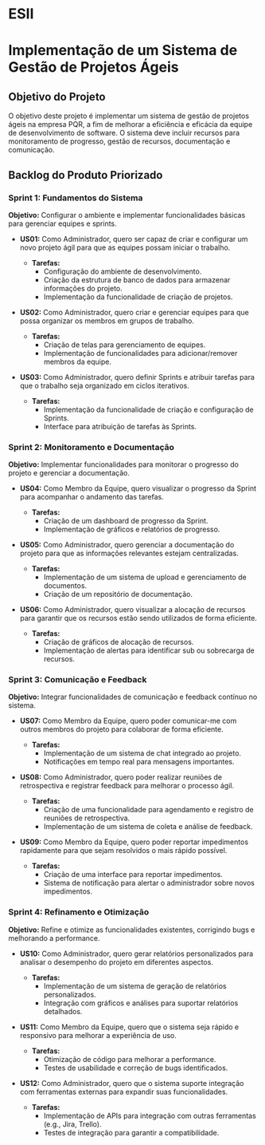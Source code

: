 # ESII

# Implementação de um Sistema de Gestão de Projetos Ágeis

## Objetivo do Projeto

O objetivo deste projeto é implementar um sistema de gestão de projetos ágeis na empresa PQR, a fim de melhorar a eficiência e eficácia da equipe de desenvolvimento de software. O sistema deve incluir recursos para monitoramento de progresso, gestão de recursos, documentação e comunicação.

## Backlog do Produto Priorizado

### Sprint 1: Fundamentos do Sistema
**Objetivo:** Configurar o ambiente e implementar funcionalidades básicas para gerenciar equipes e sprints.

- **US01:** Como Administrador, quero ser capaz de criar e configurar um novo projeto ágil para que as equipes possam iniciar o trabalho.
  - **Tarefas:**
    - Configuração do ambiente de desenvolvimento.
    - Criação da estrutura de banco de dados para armazenar informações do projeto.
    - Implementação da funcionalidade de criação de projetos.

- **US02:** Como Administrador, quero criar e gerenciar equipes para que possa organizar os membros em grupos de trabalho.
  - **Tarefas:**
    - Criação de telas para gerenciamento de equipes.
    - Implementação de funcionalidades para adicionar/remover membros da equipe.

- **US03:** Como Administrador, quero definir Sprints e atribuir tarefas para que o trabalho seja organizado em ciclos iterativos.
  - **Tarefas:**
    - Implementação da funcionalidade de criação e configuração de Sprints.
    - Interface para atribuição de tarefas às Sprints.

### Sprint 2: Monitoramento e Documentação
**Objetivo:** Implementar funcionalidades para monitorar o progresso do projeto e gerenciar a documentação.

- **US04:** Como Membro da Equipe, quero visualizar o progresso da Sprint para acompanhar o andamento das tarefas.
  - **Tarefas:**
    - Criação de um dashboard de progresso da Sprint.
    - Implementação de gráficos e relatórios de progresso.

- **US05:** Como Administrador, quero gerenciar a documentação do projeto para que as informações relevantes estejam centralizadas.
  - **Tarefas:**
    - Implementação de um sistema de upload e gerenciamento de documentos.
    - Criação de um repositório de documentação.

- **US06:** Como Administrador, quero visualizar a alocação de recursos para garantir que os recursos estão sendo utilizados de forma eficiente.
  - **Tarefas:**
    - Criação de gráficos de alocação de recursos.
    - Implementação de alertas para identificar sub ou sobrecarga de recursos.

### Sprint 3: Comunicação e Feedback
**Objetivo:** Integrar funcionalidades de comunicação e feedback contínuo no sistema.

- **US07:** Como Membro da Equipe, quero poder comunicar-me com outros membros do projeto para colaborar de forma eficiente.
  - **Tarefas:**
    - Implementação de um sistema de chat integrado ao projeto.
    - Notificações em tempo real para mensagens importantes.

- **US08:** Como Administrador, quero poder realizar reuniões de retrospectiva e registrar feedback para melhorar o processo ágil.
  - **Tarefas:**
    - Criação de uma funcionalidade para agendamento e registro de reuniões de retrospectiva.
    - Implementação de um sistema de coleta e análise de feedback.

- **US09:** Como Membro da Equipe, quero poder reportar impedimentos rapidamente para que sejam resolvidos o mais rápido possível.
  - **Tarefas:**
    - Criação de uma interface para reportar impedimentos.
    - Sistema de notificação para alertar o administrador sobre novos impedimentos.

### Sprint 4: Refinamento e Otimização
**Objetivo:** Refine e otimize as funcionalidades existentes, corrigindo bugs e melhorando a performance.

- **US10:** Como Administrador, quero gerar relatórios personalizados para analisar o desempenho do projeto em diferentes aspectos.
  - **Tarefas:**
    - Implementação de um sistema de geração de relatórios personalizados.
    - Integração com gráficos e análises para suportar relatórios detalhados.

- **US11:** Como Membro da Equipe, quero que o sistema seja rápido e responsivo para melhorar a experiência de uso.
  - **Tarefas:**
    - Otimização de código para melhorar a performance.
    - Testes de usabilidade e correção de bugs identificados.

- **US12:** Como Administrador, quero que o sistema suporte integração com ferramentas externas para expandir suas funcionalidades.
  - **Tarefas:**
    - Implementação de APIs para integração com outras ferramentas (e.g., Jira, Trello).
    - Testes de integração para garantir a compatibilidade.
